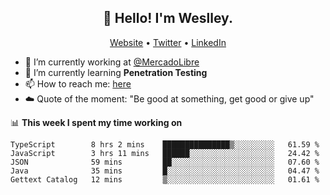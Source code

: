 <h2 align="center">👋 Hello! I'm Weslley.</h2>
<p align="center">
  <a href="http://weslleyneri.com.br">Website</a> •
  <a href="https://twitter.com/Weslley_Neri">Twitter</a> •
  <a href="https://www.linkedin.com/in/weslley-neri-3658908b">LinkedIn</a>
</p>


- 🔭 I’m currently working at [@MercadoLibre](https://github.com/mercadolibre)
- 🌱 I’m currently learning **Penetration Testing**
- 📫 How to reach me: [here](mailto:weslley39@gmail.com)
- ☁️ Quote of the moment: "Be good at something, get good or give up"

📊 **This week I spent my time working on**
<!--START_SECTION:waka-->
```text
TypeScript        8 hrs 2 mins    ███████████████▒░░░░░░░░░   61.59 % 
JavaScript        3 hrs 11 mins   ██████░░░░░░░░░░░░░░░░░░░   24.42 % 
JSON              59 mins         ██░░░░░░░░░░░░░░░░░░░░░░░   07.60 % 
Java              35 mins         █░░░░░░░░░░░░░░░░░░░░░░░░   04.47 % 
Gettext Catalog   12 mins         ▒░░░░░░░░░░░░░░░░░░░░░░░░   01.61 % 
```
<!--END_SECTION:waka-->

<!-- Inspired by https://github.com/gruselhaus/gruselhaus -->